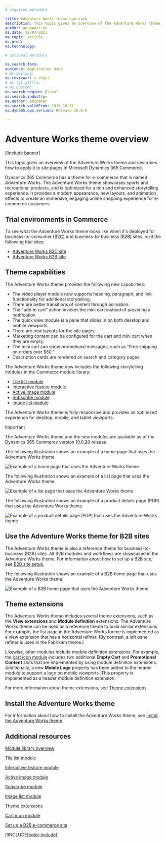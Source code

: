```yaml
---
# required metadata

title: Adventure Works theme overview
description: This topic gives an overview of the Adventure Works theme and describes how to apply it to site pages in Microsoft Dynamics 365 Commerce.
author: anupamar-ms
ms.date: 12/03/2021
ms.topic: article
ms.prod: 
ms.technology: 

# optional metadata

ms.search.form: 
audience: Application User
# ms.devlang: 
ms.reviewer: v-chgri
# ms.tgt_pltfrm: 
# ms.custom: 
ms.search.region: Global
ms.search.industry: 
ms.author: anupamar
ms.search.validFrom: 2019-10-31
ms.dyn365.ops.version: Release 10.0.8

---
```


# Adventure Works theme overview

[!include [banner](includes/banner.md)]

This topic gives an overview of the Adventure Works theme and describes how to apply it to site pages in Microsoft Dynamics 365 Commerce.

Dynamics 365 Commerce has a theme for e-commerce that is named Adventure Works. The Adventure Works theme showcases sports and recreational products, and is optimized for a rich and enhanced storytelling experience. It provides a modern appearance, new layouts, and animation effects to create an immersive, engaging online shopping experience for e-commerce customers.

## Trial environments in Commerce

To see what the Adventure Works theme looks like when it's deployed for business-to-consumer (B2C) and business-to-business (B2B) sites, visit the following trial sites:

- [Adventure Works B2C site](https://www.adventure-works.com/)
- [Adventure Works B2B site](https://www.adventure-works.com/business)

## Theme capabilities

The Adventure Works theme provides the following new capabilities:

- The video player module now supports heading, paragraph, and link functionality for additional storytelling.
- There are better transitions of content through animation.
- The "add to cart" action invokes the mini cart instead of providing a notification.
- The quick view module is a pane that slides in on both desktop and mobile viewports.
- There are new layouts for the site pages. 
- Marketing content can be configured for the cart and mini cart when they are empty.
- The mini cart can show promotional messages, such as "Free shipping on orders over $50."
- Description cards are rendered on search and category pages.

The Adventure Works theme now includes the following storytelling modules in the Commerce module library:

- [Tile list module](tile-list-module.md)
- [Interactive feature module](interactive-feature-module.md)
- [Active image module](active-image-module.md)
- [Subscribe module](subscribe-module.md)
- [Image list module](image-list-module.md)

The Adventure Works theme is fully responsive and provides an optimized experience for desktop, mobile, and tablet viewports.

> [!IMPORTANT]
> The Adventure Works theme and the new modules are available as of the Dynamics 365 Commerce version 10.0.20 release.

The following illustration shows an example of a home page that uses the Adventure Works theme.

![Example of a home page that uses the Adventure Works theme](./media/aw_b2c.PNG)

The following illustration shows an example of a list page that uses the Adventure Works theme.

![Example of a list page that uses the Adventure Works theme](./media/Aw_list.PNG)

The following illustration shows an example of a product details page (PDP) that uses the Adventure Works theme.

![Example of a product details page (PDP) that uses the Adventure Works theme](./media/aw_pdp.PNG)

## Use the Adventure Works theme for B2B sites

The Adventure Works theme is also a reference theme for business-to-business (B2B) sites. All B2B modules and workflows are showcased in the Adventure Works theme. For information about how to set up a B2B site, see [B2B site setup](./b2b/set-up-b2b-site.md).

The following illustration shows an example of a B2B home page that uses the Adventure Works theme.

![Example of a B2B home page that uses the Adventure Works theme](./media/aw_b2b.PNG)

## Theme extensions

The Adventure Works theme includes several theme extensions, such as the **View extensions** and **Module definition** extensions. The Adventure Works theme can be used as a reference theme to build similar extensions. For example, the list page in the Adventure Works theme is implemented as a view extension that has a horizontal refiner. (By contrast, a left pane refiner is used in the Fabrikam theme.)

Likewise, other modules include module definition extensions. For example, the [cart icon module](cart-icon-module.md) includes two additional **Empty Cart** and **Promotional Content** slots that are implemented by using module definition extensions. Additionally, a new **Mobile Logo** property has been added to the header module to support a logo on mobile viewports. This property is implemented as a header module definition extension.

For more information about theme extensions, see [Theme extensions](e-commerce-extensibility/theme-module-extensions.md).

## Install the Adventure Works theme

For information about how to install the Adventure Works theme, see [Install the Adventure Works theme](install-adventure-works.md).

## Additional resources

[Module library overview](starter-kit-overview.md)

[Tile list module](tile-list-module.md)

[Interactive feature module](interactive-feature-module.md)

[Active image module](active-image-module.md)

[Subscribe module](subscribe-module.md)

[Image list module](image-list-module.md)

[Theme extensions](e-commerce-extensibility/theme-module-extensions.md)

[Cart icon module](cart-icon-module.md)

[Set up a B2B e-commerce site](./b2b/set-up-b2b-site.md)

[!INCLUDE[footer-include](../includes/footer-banner.md)]
